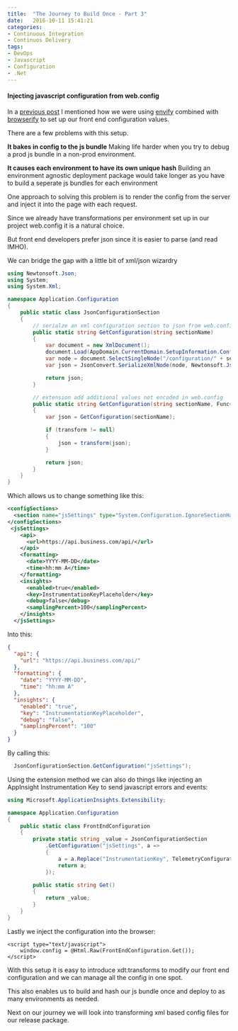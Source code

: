 ```yaml
---
title:  "The Journey to Build Once - Part 3"
date:   2016-10-11 15:41:21
categories:
- Continuous Integration
- Continuos Delivery
tags:
- DevOps
- Javascript
- Configuration
- .Net
---
```


#### Injecting javascript configuration from web.config

In a [previous post] I mentioned how we were using [envify] combined with [browserify] to set up our front end configuration values.

There are a few problems with this setup.

**It bakes in config to the js bundle** Making life harder when you try to debug a prod js bundle in a non-prod environment.

**It causes each environment to have its own unique hash** Building an environment agnostic deployment package would take longer as you have to build a seperate js bundles for each environment

One approach to solving this problem is to render the config from the server and inject it into the page with each request.

Since we already have transformations per environment set up in our project web.config it is a natural choice.

But front end developers prefer json since it is easier to parse (and read IMHO).

We can bridge the gap with a little bit of xml/json wizardry

```csharp
using Newtonsoft.Json;
using System;
using System.Xml;

namespace Application.Configuration
{
    public static class JsonConfigurationSection
    {
        // serialze an xml configuration section to json from web.config by name
        public static string GetConfiguration(string sectionName)
        {
            var document = new XmlDocument();
            document.Load(AppDomain.CurrentDomain.SetupInformation.ConfigurationFile);
            var node = document.SelectSingleNode("/configuration/" + sectionName);
            var json = JsonConvert.SerializeXmlNode(node, Newtonsoft.Json.Formatting.None, true);

            return json;
        }

        // extension add additional values not encoded in web.config
        public static string GetConfiguration(string sectionName, Func<string, string> transform)
        {
            var json = GetConfiguration(sectionName);

            if (transform != null)
            {
                json = transform(json);
            }

            return json;
        }
    }
}
```

Which allows us to change something like this:
```xml
<configSections>
  <section name="jsSettings" type="System.Configuration.IgnoreSectionHandler, System.Configuration" />
</configSections>
 <jsSettings>
    <api>
      <url>https://api.business.com/api/</url>
    </api>
    <formatting>
      <date>YYYY-MM-DD</date>
      <time>hh:mm A</time>
    </formatting>
    <insights>
      <enabled>true</enabled>
      <key>InstrumentationKeyPlaceholder</key>
      <debug>false</debug>
      <samplingPercent>100</samplingPercent>
    </insights>
  </jsSettings>
```

Into this:

```json
{
  "api": {
    "url": "https://api.business.com/api/"
  },
  "formatting": {
    "date": "YYYY-MM-DD",
    "time": "hh:mm A"
  },
  "insights": {
    "enabled": "true",
    "key": "InstrumentationKeyPlaceholder",
    "debug": "false",
    "samplingPercent": "100"
  }
}
```

By calling this:

```csharp
  JsonConfigurationSection.GetConfiguration("jsSettings");
```

Using the extension method we can also do things like injecting an AppInsight Instrumentation Key to send javascript errors and events:

```csharp
using Microsoft.ApplicationInsights.Extensibility;

namespace Application.Configuration
{
    public static class FrontEndConfiguration
    {
        private static string _value = JsonConfigurationSection
            .GetConfiguration("jsSettings", a =>
            {
                a = a.Replace("InstrumentationKey", TelemetryConfiguration.Active.InstrumentationKey);
                return a;
            });

        public static string Get()
        {
            return _value; 
        }
    }
}
```

Lastly we inject the configuration into the browser:

```cshtml
<script type="text/javascript">
    window.config = @Html.Raw(FrontEndConfiguration.Get());
</script>
```

With this setup it is easy to introduce xdt:transforms to modify our front end configuration and we can manage all the config in one spot.

This also enables us to build and hash our js bundle once and deploy to as many environments as needed.

Next on our journey we will look into transforming xml based config files for our release package.

[previous post]:  /2016/the-journey-to-build-once/
[envify]:         https://github.com/hughsk/envify
[browserify]:     http://browserify.org/
